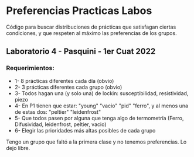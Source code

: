 # Preferencias Practicas Labos
Código para buscar distribuciones de prácticas que satisfagan ciertas condiciones, y que respeten al máximo las preferencias de los grupos.

## Laboratorio 4 - Pasquini - 1er Cuat 2022

### Requerimientos: 
- 1- 8 prácticas diferentes cada día (obvio)
- 2- 3 prácticas diferentes cada grupo (obvio)
- 3- Todos hagan una (y solo una) de lockin: susceptibilidad, resistividad, piezo
- 4- En P1 tienen que estar: "young" "vacio" "pid" "ferro", y al menos una de estas dos: "peltier" "leidenfrost"
- 5- Que todos pasen por alguna que tenga algo de termometría (Ferro, Difusividad, leidenfrost, peltier, vacio)
- 6- Elegir las prioridades más altas posibles de cada grupo

Tengo un grupo que faltó a la primera clase y no tenemos preferencias. Lo dejo libre. 
